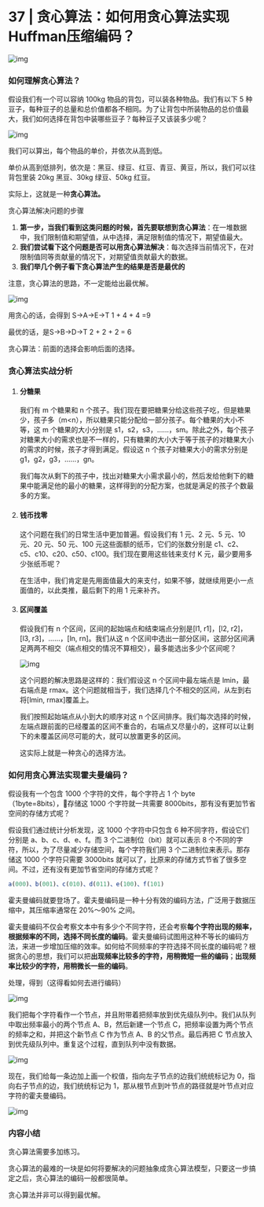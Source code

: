 # 37 | 贪心算法：如何用贪心算法实现Huffman压缩编码？

![img](https://static001.geekbang.org/resource/image/6d/77/6deb3d0f336ca51f3b7f3eff5d0f4477.jpg)

### 如何理解贪心算法？

假设我们有一个可以容纳 100kg 物品的背包，可以装各种物品。我们有以下 5 种豆子，每种豆子的总量和总价值都各不相同。为了让背包中所装物品的总价值最大，我们如何选择在背包中装哪些豆子？每种豆子又该装多少呢？

![img](https://static001.geekbang.org/resource/image/f9/c7/f93f4567168d3bc65688a785b76753c7.jpg)

我们可以算出，每个物品的单价，并依次从高到低。

单价从高到低排列，依次是：黑豆、绿豆、红豆、青豆、黄豆，所以，我们可以往背包里装 20kg 黑豆、30kg 绿豆、50kg 红豆。

实际上，这就是一种**贪心算法。**

贪心算法解决问题的步骤

1. **第一步，当我们看到这类问题的时候，首先要联想到贪心算法**：在一堆数据中，我们限制值和期望值，从中选择，满足限制值的情况下，期望值最大。
2. **我们尝试看下这个问题是否可以用贪心算法解决**：每次选择当前情况下，在对限制值同等贡献量的情况下，对期望值贡献最大的数据。
3. **我们举几个例子看下贪心算法产生的结果是否是最优的**

注意，贪心算法的思路，不一定能给出最优解。

![img](https://static001.geekbang.org/resource/image/2d/42/2de91c0afb0912378c5acf32a173f642.jpg)

用贪心的话，会得到 S->A->E->T 1 + 4 + 4 =9

最优的话，是S->B->D->T 2 + 2 + 2 = 6

贪心算法：前面的选择会影响后面的选择。

### 贪心算法实战分析

1. #### 分糖果

   我们有 m 个糖果和 n 个孩子。我们现在要把糖果分给这些孩子吃，但是糖果少，孩子多（m<n），所以糖果只能分配给一部分孩子。每个糖果的大小不等，这 m 个糖果的大小分别是 s1，s2，s3，……，sm。除此之外，每个孩子对糖果大小的需求也是不一样的，只有糖果的大小大于等于孩子的对糖果大小的需求的时候，孩子才得到满足。假设这 n 个孩子对糖果大小的需求分别是 g1，g2，g3，……，gn。

   我们每次从剩下的孩子中，找出对糖果大小需求最小的，然后发给他剩下的糖果中能满足他的最小的糖果，这样得到的分配方案，也就是满足的孩子个数最多的方案。

2. #### 钱币找零

   这个问题在我们的日常生活中更加普遍。假设我们有 1 元、2 元、5 元、10 元、20 元、50 元、100 元这些面额的纸币，它们的张数分别是 c1、c2、c5、c10、c20、c50、c100。我们现在要用这些钱来支付 K 元，最少要用多少张纸币呢？

   在生活中，我们肯定是先用面值最大的来支付，如果不够，就继续用更小一点面值的，以此类推，最后剩下的用 1 元来补齐。

3. #### 区间覆盖

   假设我们有 n 个区间，区间的起始端点和结束端点分别是[l1, r1]，[l2, r2]，[l3, r3]，……，[ln, rn]。我们从这 n 个区间中选出一部分区间，这部分区间满足两两不相交（端点相交的情况不算相交），最多能选出多少个区间呢？

   ![img](https://static001.geekbang.org/resource/image/f0/cd/f0a1b7978711651d9f084d19a70805cd.jpg)

   这个问题的解决思路是这样的：我们假设这 n 个区间中最左端点是 lmin，最右端点是 rmax。这个问题就相当于，我们选择几个不相交的区间，从左到右将[lmin, rmax]覆盖上。

   我们按照起始端点从小到大的顺序对这 n 个区间排序。我们每次选择的时候，左端点跟前面的已经覆盖的区间不重合的，右端点又尽量小的，这样可以让剩下的未覆盖区间尽可能的大，就可以放置更多的区间。

   这实际上就是一种贪心的选择方法。

### 如何用贪心算法实现霍夫曼编码？

假设我有一个包含 1000 个字符的文件，每个字符占 1 个 byte（1byte=8bits），存储这 1000 个字符就一共需要 8000bits，那有没有更加节省空间的存储方式呢？

假设我们通过统计分析发现，这 1000 个字符中只包含 6 种不同字符，假设它们分别是 a、b、c、d、e、f。而 3 个二进制位（bit）就可以表示 8 个不同的字符，所以，为了尽量减少存储空间，每个字符我们用 3 个二进制位来表示。那存储这 1000 个字符只需要 3000bits 就可以了，比原来的存储方式节省了很多空间。不过，还有没有更加节省空间的存储方式呢？

```js
a(000)、b(001)、c(010)、d(011)、e(100)、f(101)
```

霍夫曼编码就要登场了。霍夫曼编码是一种十分有效的编码方法，广泛用于数据压缩中，其压缩率通常在 20%～90% 之间。

霍夫曼编码不仅会考察文本中有多少个不同字符，还会考察**每个字符出现的频率，根据频率的不同，选择不同长度的编码**。霍夫曼编码试图用这种不等长的编码方法，来进一步增加压缩的效率。如何给不同频率的字符选择不同长度的编码呢？根据贪心的思想，我们可以把**出现频率比较多的字符，用稍微短一些的编码**；**出现频率比较少的字符，用稍微长一些的编码**。

处理，得到（这得看如何去进行编码）

![img](https://static001.geekbang.org/resource/image/83/45/83921e609c8a4dc81ca5b90c8b4cd745.jpg)

我们把每个字符看作一个节点，并且附带着把频率放到优先级队列中。我们从队列中取出频率最小的两个节点 A、B，然后新建一个节点 C，把频率设置为两个节点的频率之和，并把这个新节点 C 作为节点 A、B 的父节点。最后再把 C 节点放入到优先级队列中。重复这个过程，直到队列中没有数据。

![img](https://static001.geekbang.org/resource/image/7b/7a/7b6a08e7df45eac66820b959c64f877a.jpg)

现在，我们给每一条边加上画一个权值，指向左子节点的边我们统统标记为 0，指向右子节点的边，我们统统标记为 1，那从根节点到叶节点的路径就是叶节点对应字符的霍夫曼编码。

![img](https://static001.geekbang.org/resource/image/cc/ed/ccf15d048be005924a409574dce143ed.jpg)

### 内容小结

贪心算法需要多加练习。

贪心算法的最难的一块是如何将要解决的问题抽象成贪心算法模型，只要这一步搞定之后，贪心算法的编码一般都很简单。

贪心算法并非可以得到最优解。